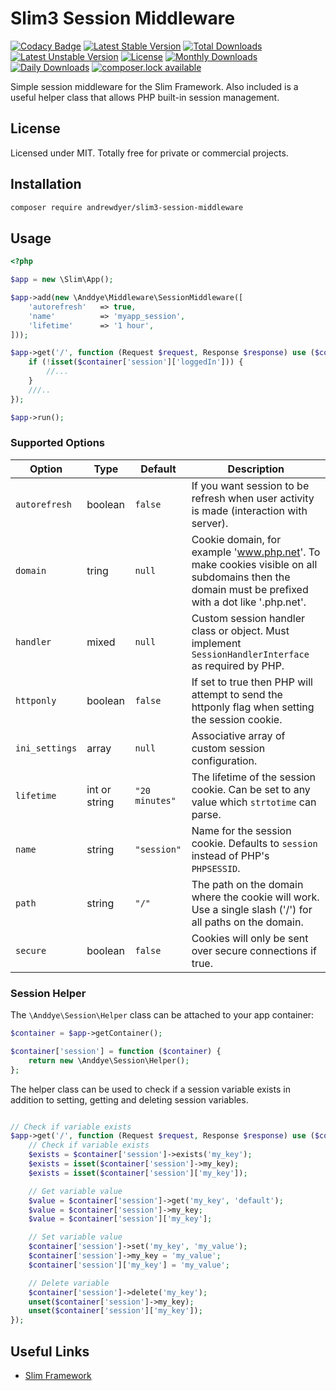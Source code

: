 # Slim3 Session Middleware

[![Codacy Badge](https://api.codacy.com/project/badge/Grade/66698967b6ec44949eb30795f09a435e)](https://www.codacy.com/app/andrewdyer/slim3-session-middleware?utm_source=github.com&amp;utm_medium=referral&amp;utm_content=andrewdyer/slim3-session-middleware&amp;utm_campaign=Badge_Grade)
[![Latest Stable Version](https://poser.pugx.org/andrewdyer/slim3-session-middleware/version)](https://packagist.org/packages/andrewdyer/slim3-session-middleware)
[![Total Downloads](https://poser.pugx.org/andrewdyer/slim3-session-middleware/downloads)](https://packagist.org/packages/andrewdyer/slim3-session-middleware)
[![Latest Unstable Version](https://poser.pugx.org/andrewdyer/slim3-session-middleware/v/unstable)](//packagist.org/packages/andrewdyer/slim3-session-middleware)
[![License](https://poser.pugx.org/andrewdyer/slim3-session-middleware/license)](https://packagist.org/packages/andrewdyer/slim3-session-middleware)
[![Monthly Downloads](https://poser.pugx.org/andrewdyer/slim3-session-middleware/d/monthly)](https://packagist.org/packages/andrewdyer/slim3-session-middleware)
[![Daily Downloads](https://poser.pugx.org/andrewdyer/slim3-session-middleware/d/daily)](https://packagist.org/packages/andrewdyer/slim3-session-middleware)
[![composer.lock available](https://poser.pugx.org/andrewdyer/slim3-session-middleware/composerlock)](https://packagist.org/packages/andrewdyer/slim3-session-middleware)

Simple session middleware for the Slim Framework. Also included is a useful helper class that allows PHP built-in session management.

## License

Licensed under MIT. Totally free for private or commercial projects.

## Installation

```bash
composer require andrewdyer/slim3-session-middleware
```

## Usage

```php
<?php

$app = new \Slim\App();

$app->add(new \Anddye\Middleware\SessionMiddleware([
    'autorefresh'   => true,
    'name'          => 'myapp_session',
    'lifetime'      => '1 hour',
]));

$app->get('/', function (Request $request, Response $response) use ($container) {
    if (!isset($container['session']['loggedIn'])) {
        //...
    }
    ///..
});

$app->run();
```

### Supported Options

| Option | Type | Default | Description |
| --- | --- | --- | --- |
| `autorefresh` | boolean | `false` | If you want session to be refresh when user activity is made (interaction with server). |
| `domain` | tring | `null` | Cookie domain, for example 'www.php.net'. To make cookies visible on  all subdomains then the domain must be prefixed with a dot like '.php.net'. |
| `handler` | mixed | `null` | Custom session handler class or object. Must implement `SessionHandlerInterface` as required by PHP. |
| `httponly` | boolean | `false` | If set to true then PHP will attempt to send the httponly flag when setting the session cookie. |
| `ini_settings` | array | `null` | Associative array of custom session configuration. |
| `lifetime` | int or string | `"20 minutes"` | The lifetime of the session cookie. Can be set to any value which `strtotime` can parse. |
| `name` | string | `"session"` | Name for the session cookie. Defaults to `session` instead of PHP's `PHPSESSID`. |
| `path` |string | `"/"` | The path on the domain where the cookie will work. Use a single slash ('/') for all paths on the domain. |
| `secure` | boolean | `false` | Cookies will only be sent over secure connections if true. |


### Session Helper

The `\Anddye\Session\Helper` class can be attached to your app container:

```php
$container = $app->getContainer();

$container['session'] = function ($container) {
    return new \Anddye\Session\Helper();
};
```

The helper class can be used to check if a session variable exists in addition to setting, getting and deleting session variables.

```php

// Check if variable exists
$app->get('/', function (Request $request, Response $response) use ($container) {
    // Check if variable exists
    $exists = $container['session']->exists('my_key');
    $exists = isset($container['session']->my_key);
    $exists = isset($container['session']['my_key']);

    // Get variable value
    $value = $container['session']->get('my_key', 'default');
    $value = $container['session']->my_key;
    $value = $container['session']['my_key'];

    // Set variable value
    $container['session']->set('my_key', 'my_value');
    $container['session']->my_key = 'my_value';
    $container['session']['my_key'] = 'my_value';

    // Delete variable
    $container['session']->delete('my_key');
    unset($container['session']->my_key);
    unset($container['session']['my_key']);
});
```

## Useful Links

* [Slim Framework](https://www.slimframework.com)
